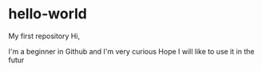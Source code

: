 # hello-world
My first repository
Hi,

I'm a beginner in Github and I'm very curious
Hope I will like to use it in the futur
